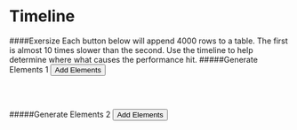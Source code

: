 Timeline
========

####Exersize
Each button below will append 4000 rows to a table. The first is almost 10 times slower than the second. Use the timeline to help determine where what causes the performance hit.
#####Generate Elements 1
<button id="add1">Add Elements</button>
<div style="max-height: 100px; overflow: auto;">
	<table id="table1"></table>
</div>

#####Generate Elements 2
<button id="add2">Add Elements</button>
<div style="max-height: 100px; overflow: auto;">
	<table id="table2"></table>
</div>

<script>
	var table1 = document.getElementById("table1"),
		table2 = document.getElementById("table2");

	document.getElementById("add1").onclick = function() {
		console.time("table1");
		table1.innerHTML = "";
		var count = 4000;

		while(count--) {
			var tr = document.createElement("tr");

			table1.appendChild(tr);

			var td = document.createElement("td");
			var text = document.createTextNode("Row " + count);

			td.appendChild(text);
			tr.appendChild(td); 
		}

		console.timeEnd("table1");
	}

	document.getElementById("add2").onclick = function() {
		console.time("table2");
		var count = 4000;
		var tbody = document.createElement('tbody');

		while(count--) {
			var tr = document.createElement("tr");

			tbody.appendChild(tr);

			var td = document.createElement("td");
			var text = document.createTextNode("Row " + count);

			td.appendChild(text);
			tr.appendChild(td); 
		}

		table2.appendChild(tbody);

		console.timeEnd("table2");
	}

</script>